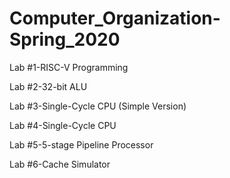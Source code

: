 # Computer_Organization-Spring_2020
Lab #1-RISC-V Programming

Lab #2-32-bit ALU

Lab #3-Single-Cycle CPU (Simple Version)

Lab #4-Single-Cycle CPU

Lab #5-5-stage Pipeline Processor

Lab #6-Cache Simulator
